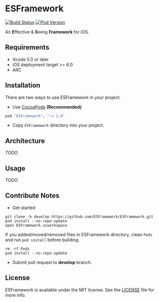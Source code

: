 # ESFramework

[![Build Status](https://travis-ci.org/ESFramework/ESFramework.svg)](https://travis-ci.org/ESFramework/ESFramework)
[![Pod Version](http://img.shields.io/cocoapods/v/ESFramework.svg)](http://cocoadocs.org/docsets/ESFramework)

An **E**ffective & **S**wing **Framework** for iOS.

## Requirements

* Xcode 5.0 or later
* iOS deployment target >= 6.0
* ARC

## Installation

There are two ways to use ESFramework in your project:

* Use [CocoaPods](http://cocoapods.org) **(Recommended)**

```ruby
pod "ESFramework", "~> 2.0"
```

* Copy `ESFramework` directory into your project.

## Architecture

*TODO*

## Usage

*TODO*

## Contribute Notes

* Get started

```shell
git clone -b develop https://github.com/ESFramework/ESFramework.git
pod install --no-repo-update
open ESFramework.xcworkspace
```

If you added/moved/removed files in ESFramework directory, clean `Pods` and run `pod install` before building.

```shell
rm -rf Pods
pod install --no-repo-update
```


* Submit pull request to **develop** branch.

## License

ESFramework is available under the MIT license. See the [LICENSE](LICENSE) file for more info.
